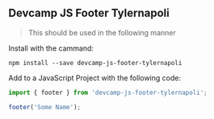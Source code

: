 ## Devcamp JS Footer Tylernapoli

>This should be used in the following manner

Install with the cammand:

```
npm install --save devcamp-js-footer-tylernapoli
```

Add to a JavaScript Project with the following code:

```javascript
import { footer } from 'devcamp-js-footer-tylernapoli';

footer('Some Name');
```